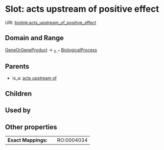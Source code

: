
# Slot: acts upstream of positive effect




URI: [biolink:acts_upstream_of_positive_effect](https://w3id.org/biolink/vocab/acts_upstream_of_positive_effect)


## Domain and Range

[GeneOrGeneProduct](GeneOrGeneProduct.md) &#8594;  <sub>0..\*</sub> [BiologicalProcess](BiologicalProcess.md)

## Parents

 *  is_a: [acts upstream of](acts_upstream_of.md)

## Children


## Used by


## Other properties

|  |  |  |
| --- | --- | --- |
| **Exact Mappings:** | | RO:0004034 |

